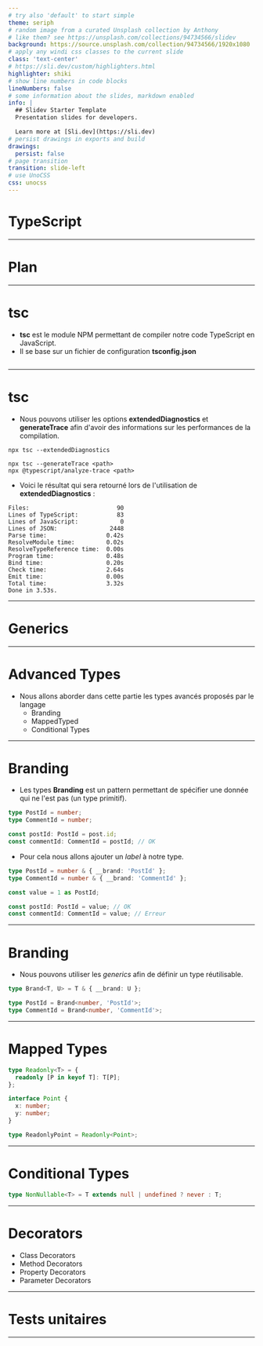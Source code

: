 ```yaml
---
# try also 'default' to start simple
theme: seriph
# random image from a curated Unsplash collection by Anthony
# like them? see https://unsplash.com/collections/94734566/slidev
background: https://source.unsplash.com/collection/94734566/1920x1080
# apply any windi css classes to the current slide
class: 'text-center'
# https://sli.dev/custom/highlighters.html
highlighter: shiki
# show line numbers in code blocks
lineNumbers: false
# some information about the slides, markdown enabled
info: |
  ## Slidev Starter Template
  Presentation slides for developers.

  Learn more at [Sli.dev](https://sli.dev)
# persist drawings in exports and build
drawings:
  persist: false
# page transition
transition: slide-left
# use UnoCSS
css: unocss
---
```


# TypeScript

---

# Plan

---

# tsc

- **tsc** est le module NPM permettant de compiler notre code TypeScript en JavaScript. 
- Il se base sur un fichier de configuration **tsconfig.json**

```json
```

---

# tsc

* Nous pouvons utiliser les options **extendedDiagnostics** et **generateTrace** afin d'avoir des informations sur les performances de la compilation. 

```shell
npx tsc --extendedDiagnostics

npx tsc --generateTrace <path>
npx @typescript/analyze-trace <path>
```

* Voici le résultat qui sera retourné lors de l'utilisation de **extendedDiagnostics** : 

```
Files:                         90
Lines of TypeScript:           83
Lines of JavaScript:            0
Lines of JSON:               2448
Parse time:                 0.42s
ResolveModule time:         0.02s
ResolveTypeReference time:  0.00s
Program time:               0.48s
Bind time:                  0.20s
Check time:                 2.64s
Emit time:                  0.00s
Total time:                 3.32s
Done in 3.53s.
```

---

# Generics

---

# Advanced Types

* Nous allons aborder dans cette partie les types avancés proposés par le langage
  * Branding
  * MappedTyped
  * Conditional Types 

--- 

# Branding

* Les types **Branding** est un pattern permettant de spécifier une donnée qui ne l'est pas (un type primitif). 

```typescript
type PostId = number;
type CommentId = number;

const postId: PostId = post.id;
const commentId: CommentId = postId; // OK
```

* Pour cela nous allons ajouter un *label* à notre type. 

``` typescript
type PostId = number & { __brand: 'PostId' };
type CommentId = number & { __brand: 'CommentId' };

const value = 1 as PostId;

const postId: PostId = value; // OK
const commentId: CommentId = value; // Erreur
```
--- 

# Branding

* Nous pouvons utiliser les *generics* afin de définir un type réutilisable. 

```typescript
type Brand<T, U> = T & { __brand: U };

type PostId = Brand<number, 'PostId'>;
type CommentId = Brand<number, 'CommentId'>;
```
---

# Mapped Types 

```typescript
type Readonly<T> = {
  readonly [P in keyof T]: T[P];
};

interface Point {
  x: number;
  y: number;
}

type ReadonlyPoint = Readonly<Point>;
```

--- 

# Conditional Types 

```typescript
type NonNullable<T> = T extends null | undefined ? never : T;
```

--- 

# Decorators

* Class Decorators
* Method Decorators
* Property Decorators
* Parameter Decorators

---

# Tests unitaires

---

